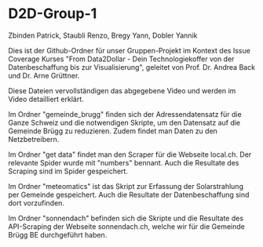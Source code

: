 # D2D-Group-1
Zbinden Patrick, Staubli Renzo, Bregy Yann, Dobler Yannik

Dies ist der Github-Ordner für unser Gruppen-Projekt im Kontext des Issue Coverage Kurses "From Data2Dollar - Dein Technologiekoffer von der Datenbeschaffung bis zur Visualisierung", geleitet von Prof. Dr. Andrea Back und Dr. Arne Grüttner.

Diese Dateien vervollständigen das abgegebene Video und werden im Video detailliert erklärt. 

Im Ordner "gemeinde_brugg" finden sich der Adressendatensatz für die Ganze Schweiz und die notwendigen Skripte, um den Datensatz auf die Gemeinde Brügg zu reduzieren. Zudem findet man Daten zu den Netzbetreibern.

Im Ordner "get data" findet man den Scraper für die Webseite local.ch. Der relevante Spider wurde mit "numbers" bennant. Auch die Resultate des Scraping sind im Spider gespeichert.

Im Ordner "meteomatics" ist das Skript zur Erfassung der Solarstrahlung per Gemeinde gespeichert. Auch die Resultate der Datenbeschaffung sind dort vorzufinden.

Im Ordner "sonnendach" befinden sich die Skripte und die Resultate des API-Scraping der Webseite sonnendach.ch, welche wir für die Gemeinde Brügg BE durchgeführt haben. 
